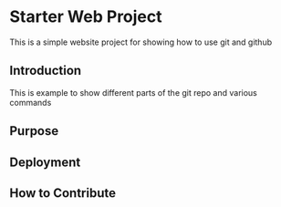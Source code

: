 # Starter Web Project
This is a simple website project  for
showing how to use git and github
## Introduction 
This is example to show different parts
of  the git repo and various commands
## Purpose
## Deployment
## How to Contribute